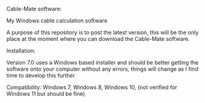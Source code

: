 Cable-Mate software:

My Windows cable calculation software

A purpose of this repository is to post the latest version, this will be the only place at the moment where you can download the Cable-Mate software.

Installation:

 Version 7.0 uses a Windows based installer and should be better getting the software onto your computer without any errors, things will change as I find time to develop this further

Compatibility:
Windows 7, Windows 8,  Windows 10, (not verified for Windows 11 but should be fine)
